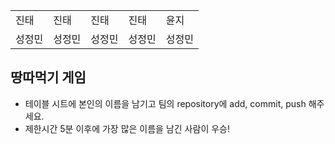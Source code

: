 <table>
      <tbody>
        <tr>
          <td>진태</td>
          <td>진태</td>
          <td>진태</td>
          <td>진태</td>
          <td>윤지</td>
        <tr>
          <td>성정민</td>
          <td>성정민</td>
          <td>성정민</td>
          <td>성정민</td>
          <td>성정민</td>
	</tr>
	</tbody>
</table>

## 땅따먹기 게임

- 테이블 시트에 본인의 이름을 남기고 팀의 repository에 add, commit, push 해주세요.
- 제한시간 5분 이후에 가장 많은 이름을 남긴 사람이 우승!
